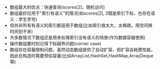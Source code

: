 * 数组最大的优点：快速查询(scores[2]，随机访问)
* 数组最好应用于"索引有语义"的情况(如scores[2], 2既是索引下标，也存在语义：学生学号)
* 但并非所有有语义的索引都适用于数组(比如索引值太大，太稀疏，用空间换时间划不来)
* 大多数情况下数组还是用来处理索引没有语义的场景(作为数据容器使用)
* 操作数组要时刻记得下标越界问题(corner case)
* 数组存在容量限制问题，虽然动态数组提供了自动扩容，但扩容会耗费性能，因此在构造时需要预估容量(比如ArrayList,HashSet,HashMap,ArrayDeque等)
